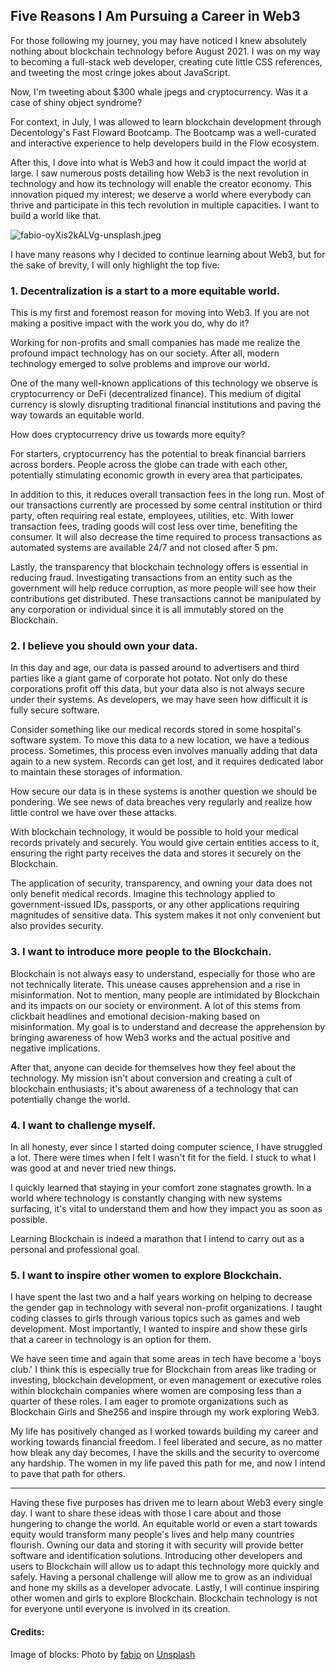 ## Five Reasons I Am Pursuing a Career in Web3

For those following my journey, you may have noticed I knew absolutely nothing about blockchain technology before August 2021. I was on my way to becoming a full-stack web developer, creating cute little CSS references, and tweeting the most cringe jokes about JavaScript.

Now, I'm tweeting about $300 whale jpegs and cryptocurrency. Was it a case of shiny object syndrome?

For context, in July, I was allowed to learn blockchain development through Decentology's Fast Floward Bootcamp. The Bootcamp was a well-curated and interactive experience to help developers build in the Flow ecosystem.

After this, I dove into what is Web3 and how it could impact the world at large. I saw numerous posts detailing how Web3 is the next revolution in technology and how its technology will enable the creator economy. This innovation piqued my interest; we deserve a world where everybody can thrive and participate in this tech revolution in multiple capacities. I want to build a world like that.


![fabio-oyXis2kALVg-unsplash.jpeg](https://cdn.hashnode.com/res/hashnode/image/upload/v1631137276991/RuS2DnpkQ.jpeg)  

I have many reasons why I decided to continue learning about Web3, but for the sake of brevity, I will only highlight the top five:

### 1. Decentralization is a start to a more equitable world.

This is my first and foremost reason for moving into Web3. If you are not making a positive impact with the work you do, why do it? 

Working for non-profits and small companies has made me realize the profound impact technology has on our society. After all, modern technology emerged to solve problems and improve our world. 

One of the many well-known applications of this technology we observe is cryptocurrency or DeFi (decentralized finance). This medium of digital currency is slowly disrupting traditional financial institutions and paving the way towards an equitable world.

How does cryptocurrency drive us towards more equity?

For starters, cryptocurrency has the potential to break financial barriers across borders. People across the globe can trade with each other, potentially stimulating economic growth in every area that participates.

In addition to this, it reduces overall transaction fees in the long run. Most of our transactions currently are processed by some central institution or third party, often requiring real estate, employees, utilities, etc. With lower transaction fees, trading goods will cost less over time, benefiting the consumer. It will also decrease the time required to process transactions as automated systems are available 24/7 and not closed after 5 pm.

Lastly, the transparency that blockchain technology offers is essential in reducing fraud. Investigating transactions from an entity such as the government will help reduce corruption, as more people will see how their contributions get distributed. These transactions cannot be manipulated by any corporation or individual since it is all immutably stored on the Blockchain. 

### 2. I believe you should own your data.

In this day and age, our data is passed around to advertisers and third parties like a giant game of corporate hot potato. Not only do these corporations profit off this data, but your data also is not always secure under their systems. As developers, we may have seen how difficult it is fully secure software.

Consider something like our medical records stored in some hospital's software system. To move this data to a new location, we have a tedious process. Sometimes, this process even involves manually adding that data again to a new system. Records can get lost, and it requires dedicated labor to maintain these storages of information.

How secure our data is in these systems is another question we should be pondering. We see news of data breaches very regularly and realize how little control we have over these attacks.

With blockchain technology, it would be possible to hold your medical records privately and securely. You would give certain entities access to it, ensuring the right party receives the data and stores it securely on the Blockchain.

The application of security, transparency, and owning your data does not only benefit medical records. Imagine this technology applied to government-issued IDs, passports, or any other applications requiring magnitudes of sensitive data. This system makes it not only convenient but also provides security.

### 3. I want to introduce more people to the Blockchain.

Blockchain is not always easy to understand, especially for those who are not technically literate. This unease causes apprehension and a rise in misinformation. Not to mention, many people are intimidated by Blockchain and its impacts on our society or environment. A lot of this stems from clickbait headlines and emotional decision-making based on misinformation. My goal is to understand and decrease the apprehension by bringing awareness of how Web3 works and the actual positive and negative implications. 

After that, anyone can decide for themselves how they feel about the technology. My mission isn't about conversion and creating a cult of blockchain enthusiasts; it's about awareness of a technology that can potentially change the world. 

### 4. I want to challenge myself. 

In all honesty, ever since I started doing computer science, I have struggled a lot. There were times when I felt I wasn't fit for the field. I stuck to what I was good at and never tried new things.

I quickly learned that staying in your comfort zone stagnates growth. In a world where technology is constantly changing with new systems surfacing, it's vital to understand them and how they impact you as soon as possible.

Learning Blockchain is indeed a marathon that I intend to carry out as a personal and professional goal.

### 5. I want to inspire other women to explore Blockchain.

I have spent the last two and a half years working on helping to decrease the gender gap in technology with several non-profit organizations. I taught coding classes to girls through various topics such as games and web development. Most importantly, I wanted to inspire and show these girls that a career in technology is an option for them. 

We have seen time and again that some areas in tech have become a 'boys club.' I think this is especially true for Blockchain from areas like trading or investing, blockchain development, or even management or executive roles within blockchain companies where women are composing less than a quarter of these roles. I am eager to promote organizations such as Blockchain Girls and She256 and inspire through my work exploring Web3. 

My life has positively changed as I worked towards building my career and working towards financial freedom. I feel liberated and secure, as no matter how bleak any day becomes, I have the skills and the security to overcome any hardship. The women in my life paved this path for me, and now I intend to pave that path for others.

<hr>

Having these five purposes has driven me to learn about Web3 every single day. I want to share these ideas with those I care about and those hungering to change the world. An equitable world or even a start towards equity would transform many people's lives and help many countries flourish. Owning our data and storing it with security will provide better software and identification solutions. Introducing other developers and users to Blockchain will allow us to adapt this technology more quickly and safely. Having a personal challenge will allow me to grow as an individual and hone my skills as a developer advocate. Lastly, I will continue inspiring other women and girls to explore Blockchain. Blockchain technology is not for everyone until everyone is involved in its creation.

#### Credits:

Image of blocks: 
Photo by <a href="https://unsplash.com/@fabioha?utm_source=unsplash&utm_medium=referral&utm_content=creditCopyText">fabio</a> on <a href="https://unsplash.com/s/photos/connected-world?utm_source=unsplash&utm_medium=referral&utm_content=creditCopyText">Unsplash</a>
